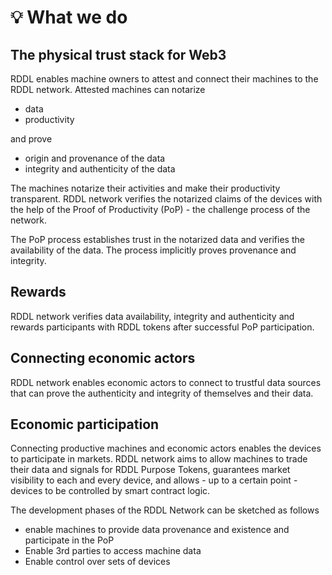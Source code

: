 # 💡 What we do

## The physical trust stack for Web3

RDDL enables machine owners to attest and connect their machines to the RDDL network. Attested machines can notarize&#x20;

* data
* productivity

and prove

* origin and provenance of the data
* integrity and authenticity of the data

The machines notarize their activities and make their productivity transparent. RDDL network verifies the notarized claims of the devices with the help of the Proof of Productivity (PoP) - the challenge process of the network.

The PoP process establishes trust in the notarized data and verifies the availability of the data. The process implicitly proves provenance and integrity.&#x20;

## Rewards

RDDL network verifies data availability, integrity and authenticity and rewards participants with RDDL tokens after successful PoP participation.

## Connecting economic actors

RDDL network enables economic actors to connect to trustful data sources that can prove the authenticity and integrity of themselves and their data.

## Economic participation

Connecting productive machines and economic actors enables the devices to participate in markets. RDDL network aims to allow machines to trade their data and signals for RDDL Purpose Tokens, guarantees market visibility to each and every device, and allows - up to a certain point - devices to be controlled by smart contract logic.

The development phases of the RDDL Network can be sketched as follows

* enable machines to provide data provenance and existence and participate in the PoP
* Enable 3rd parties to access machine data
* Enable control over sets of devices

